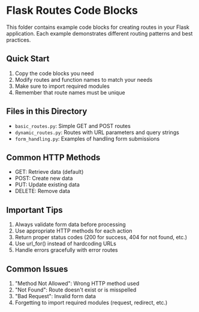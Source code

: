 # Flask Routes Code Blocks

This folder contains example code blocks for creating routes in your Flask application. Each example demonstrates different routing patterns and best practices.

## Quick Start
1. Copy the code blocks you need
2. Modify routes and function names to match your needs
3. Make sure to import required modules
4. Remember that route names must be unique

## Files in this Directory

- `basic_routes.py`: Simple GET and POST routes
- `dynamic_routes.py`: Routes with URL parameters and query strings
- `form_handling.py`: Examples of handling form submissions

## Common HTTP Methods
- GET: Retrieve data (default)
- POST: Create new data
- PUT: Update existing data
- DELETE: Remove data

## Important Tips
1. Always validate form data before processing
2. Use appropriate HTTP methods for each action
3. Return proper status codes (200 for success, 404 for not found, etc.)
4. Use url_for() instead of hardcoding URLs
5. Handle errors gracefully with error routes

## Common Issues
1. "Method Not Allowed": Wrong HTTP method used
2. "Not Found": Route doesn't exist or is misspelled
3. "Bad Request": Invalid form data
4. Forgetting to import required modules (request, redirect, etc.)